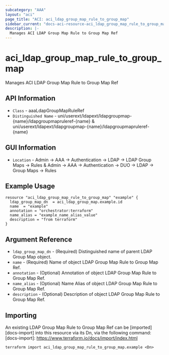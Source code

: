 ```yaml
---
subcategory: "AAA"
layout: "aci"
page_title: "ACI: aci_ldap_group_map_rule_to_group_map"
sidebar_current: "docs-aci-resource-aci_ldap_group_map_rule_to_group_map"
description: |-
  Manages ACI LDAP Group Map Rule to Group Map Ref
---
```


# aci_ldap_group_map_rule_to_group_map #
Manages ACI LDAP Group Map Rule to Group Map Ref

## API Information ##
* `Class` - aaaLdapGroupMapRuleRef
* `Distinguished Name` - uni/userext/ldapext/ldapgroupmap-{name}/ldapgroupmapruleref-{name} & uni/userext/ldapext/ldapgroupmap-{name}/ldapgroupmapruleref-{name}

## GUI Information ##
* `Location` - Admin -> AAA -> Authentication -> LDAP -> LDAP Group Maps -> Rules & Admin -> AAA -> Authentication -> DUO -> LDAP -> Group Maps -> Rules


## Example Usage ##
```hcl
resource "aci_ldap_group_map_rule_to_group_map" "example" {
  ldap_group_map_dn  = aci_ldap_group_map.example.id
  name  = "example"
  annotation = "orchestrator:terraform"
  name_alias = "example_name_alias_value"
  description = "from terraform"
}
```

## Argument Reference ##
* `ldap_group_map_dn` - (Required) Distinguished name of parent LDAP Group Map object.
* `name` - (Required) Name of object LDAP Group Map Rule to Group Map Ref.
* `annotation` - (Optional)  Annotation of object LDAP Group Map Rule to Group Map Ref.
* `name_alias` - (Optional) Name Alias of object LDAP Group Map Rule to Group Map Ref.
* `description` - (Optional) Description of object LDAP Group Map Rule to Group Map Ref.

## Importing ##

An existing LDAP Group Map Rule to Group Map Ref can be [imported][docs-import] into this resource via its Dn, via the following command:
[docs-import]: https://www.terraform.io/docs/import/index.html


```
terraform import aci_ldap_group_map_rule_to_group_map.example <Dn>
```